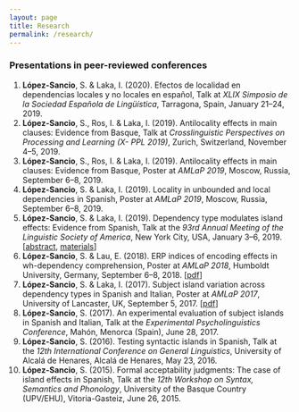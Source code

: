 ```yaml
---
layout: page
title: Research
permalink: /research/
---
```


### Presentations in peer-reviewed conferences

1.	**López-Sancio**, S. & Laka, I. (2020). Efectos de localidad en dependencias locales y no locales en español, Talk at *XLIX Simposio de la Sociedad Española de Lingüística*, Tarragona, Spain, January 21–24, 2019.
1.	**López-Sancio**, S., Ros, I. & Laka, I. (2019). Antilocality effects in main clauses: Evidence from Basque, Talk at *Crosslinguistic Perspectives on Processing and Learning (X- PPL 2019)*, Zurich, Switzerland, November 4–5, 2019.
1.	**López-Sancio**, S., Ros, I. & Laka, I. (2019). Antilocality effects in main clauses: Evidence from Basque, Poster at *AMLaP 2019*, Moscow, Russia, September 6–8, 2019.
1.	**López-Sancio**, S. & Laka, I. (2019). Locality in unbounded and local dependencies in Spanish, Poster at *AMLaP 2019*, Moscow, Russia, September 6–8, 2019.
1.	**López-Sancio**, S. & Laka, I. (2019). Dependency type modulates island effects: Evidence from Spanish, Talk at the *93rd Annual Meeting of the Linguistic Society of America*, New York City, USA, January 3–6, 2019. [[abstract](https://github.com/serlosan/Islands/raw/master/López-Sancio%20%26%20Laka%202019%20(LSA).pdf), [materials](https://github.com/serlosan/Islands/blob/master/Materials.xlsx?raw=true)]
1.	**López-Sancio**, S. & Lau, E. (2018). ERP indices of encoding effects in wh-dependency comprehension, Poster at *AMLaP 2018*, Humboldt University, Germany, September 6–8, 2018. [[pdf](https://github.com/serlosan/Puxa/raw/master/AMLaP%202018_poster_V3.pdf)]
1.	**López-Sancio**, S. & Laka, I. (2017). Subject island variation across dependency types in Spanish and Italian, Poster at *AMLaP 2017*, University of Lancaster, UK, September 5, 2017. [[pdf](https://github.com/serlosan/serlosan.github.io/raw/master/docs/AMLaP2017_López-Sancio_Laka.pdf)]
1.	**López-Sancio**, S. (2017). An experimental evaluation of subject islands in Spanish and Italian, Talk at the *Experimental Psycholinguistics Conference*, Mahón, Menorca (Spain), June 28, 2017. 
1.	**López-Sancio**, S. (2016). Testing syntactic islands in Spanish, Talk at the *12th International Conference on General Linguistics*, University of Alcalá de Henares, Alcalá de Henares, May 23, 2016.
1.	**López-Sancio**, S. (2015). Formal acceptability judgments: The case of island effects in Spanish, Talk at the *12th Workshop on Syntax, Semantics and Phonology*, University of the Basque Country (UPV/EHU), Vitoria-Gasteiz, June 26, 2015.
